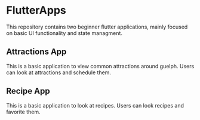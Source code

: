 # FlutterApps

This repository contains two beginner flutter applications, mainly focused on basic UI functionality and state managment.

## Attractions App

This is a basic application to view common attractions around guelph. Users can look at attractions and schedule them.

## Recipe App

This is a basic application to look at recipes. Users can look recipes and favorite them.


